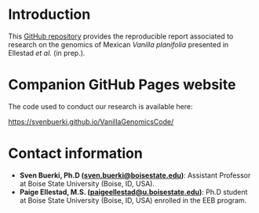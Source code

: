 # Introduction

This [GitHub repository](https://github.com/svenbuerki/VanillaGenomicsCode) provides the reproducible report associated to research on the genomics of Mexican *Vanilla planifolia* presented in Ellestad *et al.* (in prep.).

# Companion GitHub Pages website

The code used to conduct our research is available here:

https://svenbuerki.github.io/VanillaGenomicsCode/

# Contact information

- **Sven Buerki, Ph.D (sven.buerki@boisestate.edu)**: Assistant Professor at Boise State University (Boise, ID, USA).
- **Paige Ellestad, M.S. (paigeellestad@u.boisestate.edu)**: Ph.D student at Boise State University (Boise, ID, USA) enrolled in the EEB program.
